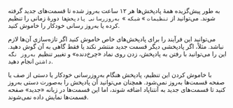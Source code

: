 به طور پیش‌گزیده همهٔ پادپخش‌ها هر ۱۲ ساعت به‌روز شده تا قسمت‌های جدید گرفته شوند. می‌توانید از `تنظیمات` » `شبکه` » `به‌روزرسانی پادپخش‌ها` دورهٔ زمانی را تنظیم کرده یا به‌روز رسانی خودکار را خاموش کنید.

می‌توانید این فرآیند را برای پادپخش‌های خاص خاموش کنید اگر تازه‌سازی آن‌ها لازم نباشد. مثلاً، اگر پادپخشی دیگر قسمت جدید منتشر نکند یا فقط گاهی به آن گوش دهید. این را می‌توانید با رفتن به پادپخش، زدن روی نماد «چرخ‌دنده» و تغییر تنظیم `به‌روز نگه داشتن` انجام دهید.

با خاموش کردن این تنظیم، پادپخش هنگام به‌روزرسانی خودکار یا دستی از صف یا صفحه قسمت‌ها به‌روز نمی‌شود. همچنان می‌توانید آن پادپخش را به‌صورت دستی به‌روز کنید تا قسمت‌های جدید به آنتناپاد اضافه شوند، اما این قسمت‌ها در زبانه «جدید» صفحه قسمت‌ها نمایش داده نمی‌شوند.
